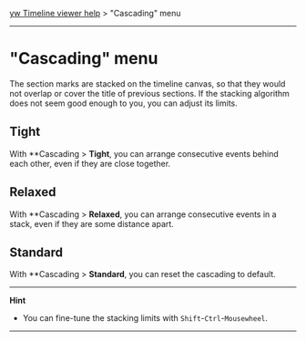 [yw Timeline viewer help](index.md) > "Cascading" menu

---

# "Cascading" menu

The section marks are stacked on the timeline canvas, so that they would
not overlap or cover the title of previous sections. If the stacking
algorithm does not seem good enough to you, you can adjust its limits.

## Tight

With **Cascading > **Tight**, you can arrange consecutive events behind each 
other, even if they are close together.

## Relaxed

With **Cascading > **Relaxed**, you can arrange consecutive events in a stack, 
even if they are some distance apart.

## Standard

With **Cascading > **Standard**, you can reset the cascading to default.

---

**Hint** 

- You can fine-tune the stacking limits with `Shift`-`Ctrl`-`Mousewheel`.

---
